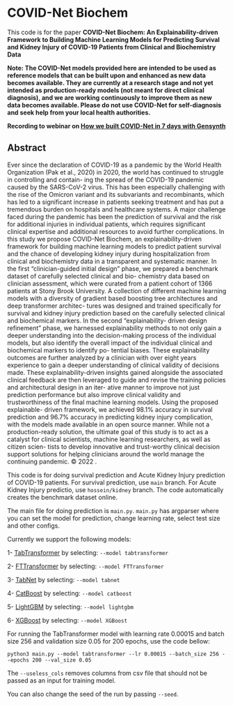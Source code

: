 # COVID-Net Biochem

This code is for the paper **COVID-Net Biochem: An Explainability-driven Framework
to Building Machine Learning Models for Predicting
Survival and Kidney Injury of COVID-19 Patients from
Clinical and Biochemistry Data**

**Note: The COVID-Net models provided here are intended to be used as reference models that can be built upon and enhanced as new data becomes available. They are currently at a research stage and not yet intended as production-ready models (not meant for direct clinical diagnosis), and we are working continuously to improve them as new data becomes available. Please do not use COVID-Net for self-diagnosis and seek help from your local health authorities.**

**Recording to webinar on [How we built COVID-Net in 7 days with Gensynth](https://darwinai.news/fny)**

## Abstract

Ever since the declaration of COVID-19 as a pandemic by the World Health Organization
(Pak et al., 2020) in 2020, the world has continued to struggle in controlling and contain-
ing the spread of the COVID-19 pandemic caused by the SARS-CoV-2 virus. This has
been especially challenging with the rise of the Omicron variant and its subvariants and
recombinants, which has led to a significant increase in patients seeking treatment and
has put a tremendous burden on hospitals and healthcare systems. A major challenge
faced during the pandemic has been the prediction of survival and the risk for additional
injuries in individual patients, which requires significant clinical expertise and additional
resources to avoid further complications. In this study we propose COVID-Net Biochem,
an explainability-driven framework for building machine learning models to predict patient
survival and the chance of developing kidney injury during hospitalization from clinical and
biochemistry data in a transparent and systematic manner. In the first “clinician-guided
initial design” phase, we prepared a benchmark dataset of carefully selected clinical and bio-
chemistry data based on clinician assessment, which were curated from a patient cohort of
1366 patients at Stony Brook University. A collection of different machine learning models
with a diversity of gradient based boosting tree architectures and deep transformer architec-
tures was designed and trained specifically for survival and kidney injury prediction based
on the carefully selected clinical and biochemical markers. In the second “explainability-
driven design refinement” phase, we harnessed explainability methods to not only gain a
deeper understanding into the decision-making process of the individual models, but also
identify the overall impact of the individual clinical and biochemical markers to identify po-
tential biases. These explainability outcomes are further analyzed by a clinician with over
eight years experience to gain a deeper understanding of clinical validity of decisions made.
These explainability-driven insights gained alongside the associated clinical feedback are
then leveraged to guide and revise the training policies and architectural design in an iter-
ative manner to improve not just prediction performance but also improve clinical validity
and trustworthiness of the final machine learning models. Using the proposed explainable-
driven framework, we achieved 98.1% accuracy in survival prediction and 96.7% accuracy
in predicting kidney injury complication, with the models made available in an open source
manner. While not a production-ready solution, the ultimate goal of this study is to act
as a catalyst for clinical scientists, machine learning researchers, as well as citizen scien-
tists to develop innovative and trust-worthy clinical decision support solutions for helping
clinicians around the world manage the continuing pandemic.
© 2022 .


This code is for doing survival prediction and Acute Kidney Injury prediction of COVID-19 patients. For survival prediction, use ```main```  branch. For Acute Kidney Injury predictio, use ```hossein/kidney```  branch. The code automatically creates the benchmark dataset online.

The main file for doing prediction is ```main.py```.
```main.py``` has argparser where you can set the model for prediction, change learning rate, select test size and other configs.

Currently we support the following models:

1- [TabTransformer](https://arxiv.org/abs/2012.06678) by selecting: ```--model tabtransformer```

2- [FTTransformer](https://arxiv.org/pdf/2106.11959.pdf) by selecting: ```--model FTTransformer```

3- [TabNet](https://arxiv.org/abs/1908.07442) by selecting: ```--model tabnet```

4- [CatBoost](https://arxiv.org/abs/1706.09516) by selecting: ```--model catboost```

5- [LightGBM](https://proceedings.neurips.cc/paper/2017/file/6449f44a102fde848669bdd9eb6b76fa-Paper.pdf) by selecting: ```--model lightgbm```

6- [XGBoost](https://arxiv.org/abs/1603.02754) by selecting: ```--model XGBoost```

For running the TabTransformer model with learning rate 0.00015 and batch size 256 and validation size 0.05 for 200 epochs, use the code bellow:

 ```python3 main.py --model tabtransformer --lr 0.00015 --batch_size 256 --epochs 200 --val_size 0.05```

The ```--useless_cols``` removes columns from csv file that should not be passed as an input for training model.

You can also change the seed of the run by passing ```--seed```.





